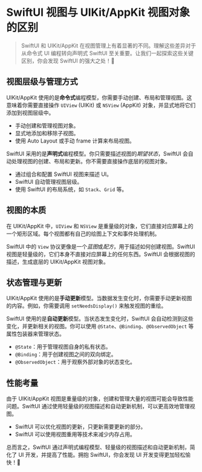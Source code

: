 ﻿# SwiftUI 视图与 UIKit/AppKit 视图对象的区别

> SwiftUI 和 UIKit/AppKit 在视图管理上有着显著的不同。理解这些差异对于从命令式 UI 编程转向声明式 SwiftUI 至关重要。让我们一起探索这些关键区别，你会发现 SwiftUI 的强大之处！🚀

## 视图层级与管理方式

UIKit/AppKit 使用的是**命令式**编程模型，你需要手动创建、布局和管理视图。这意味着你需要直接操作 `UIView` (UIKit) 或 `NSView` (AppKit) 对象，并显式地将它们添加到视图层级中。

*   手动创建和管理视图对象。
*   显式地添加和移除子视图。
*   使用 Auto Layout 或手动 frame 计算来布局视图。

SwiftUI 采用的是**声明式**编程模型。你只需要描述视图的*期望状态*，SwiftUI 会自动处理视图的创建、布局和更新。你不需要直接操作底层的视图对象。

*   通过组合和配置 SwiftUI 视图来描述 UI。
*   SwiftUI 自动管理视图层级。
*   使用 SwiftUI 的布局系统，如 `Stack`、`Grid` 等。

## 视图的本质

在 UIKit/AppKit 中，`UIView` 和 `NSView` 是重量级的对象，它们直接对应屏幕上的一个矩形区域。每个视图都有自己的绘图上下文和事件处理机制。

SwiftUI 中的 `View` 协议更像是一个*蓝图*或*配方*，用于描述如何创建视图。SwiftUI 视图是轻量级的，它们本身不直接对应屏幕上的任何东西。SwiftUI 会根据视图的描述，生成底层的 UIKit/AppKit 视图对象。

## 状态管理与更新

UIKit/AppKit 使用的是**手动更新**模型。当数据发生变化时，你需要手动更新视图的内容。例如，你需要调用 `setNeedsDisplay()` 来触发视图的重绘。

SwiftUI 使用的是**自动更新**模型。当状态发生变化时，SwiftUI 会自动检测到这些变化，并更新相关的视图。你可以使用 `@State`、`@Binding`、`@ObservedObject` 等属性包装器来管理状态。

*   `@State`：用于管理视图自身的私有状态。
*   `@Binding`：用于创建视图之间的双向绑定。
*   `@ObservedObject`：用于观察外部对象的状态变化。

## 性能考量

由于 UIKit/AppKit 视图是重量级的对象，创建和管理大量的视图可能会导致性能问题。SwiftUI 通过使用轻量级的视图描述和自动更新机制，可以更高效地管理视图。

*   SwiftUI 可以优化视图的更新，只更新需要更新的部分。
*   SwiftUI 可以使用视图重用等技术来减少内存占用。

总而言之，SwiftUI 通过声明式编程模型、轻量级的视图描述和自动更新机制，简化了 UI 开发，并提高了性能。拥抱 SwiftUI，你会发现 UI 开发变得更加轻松愉快！🎉


